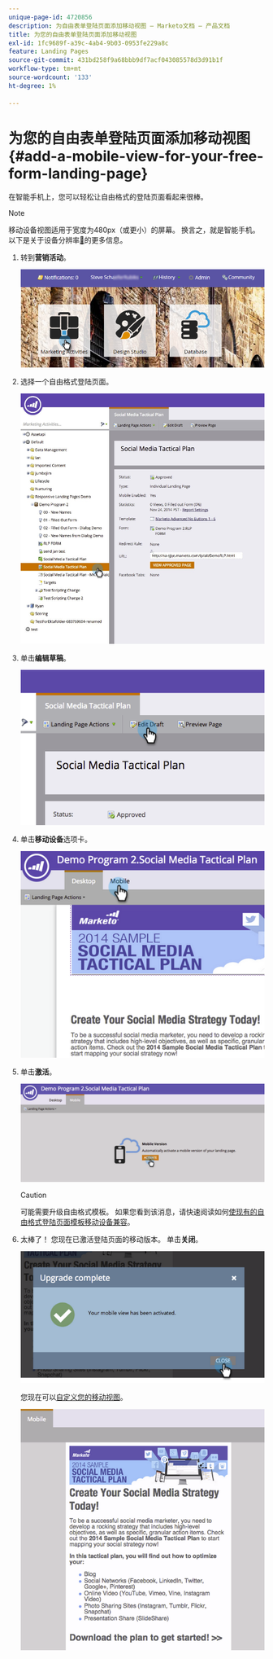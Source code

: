 ```yaml
---
unique-page-id: 4720856
description: 为自由表单登陆页面添加移动视图 — Marketo文档 — 产品文档
title: 为您的自由表单登陆页面添加移动视图
exl-id: 1fc9689f-a39c-4ab4-9b03-0953fe229a8c
feature: Landing Pages
source-git-commit: 431bd258f9a68bbb9df7acf043085578d3d91b1f
workflow-type: tm+mt
source-wordcount: '133'
ht-degree: 1%

---
```


# 为您的自由表单登陆页面添加移动视图 {#add-a-mobile-view-for-your-free-form-landing-page}

在智能手机上，您可以轻松让自由格式的登陆页面看起来很棒。

>[!NOTE]
>
>移动设备视图适用于宽度为480px（或更小）的屏幕。 换言之，就是智能手机。 以下是关于设备分辨率[&#128279;](https://www.mydevice.io/)的更多信息。

1. 转到&#x200B;**营销活动**。

   ![](assets/login-marketing-activities-3.png)

1. 选择一个自由格式登陆页面。

   ![](assets/choose-landing-page.jpg)

1. 单击&#x200B;**编辑草稿**。

   ![](assets/image2015-1-22-15-3a38-3a12.png)

1. 单击&#x200B;**移动设备**&#x200B;选项卡。

   ![](assets/image2015-1-22-16-3a46-3a10.png)

1. 单击&#x200B;**激活**。

   ![](assets/image2015-1-22-15-3a48-3a47.png)

   >[!CAUTION]
   >
   >可能需要升级自由格式模板。 如果您看到该消息，请快速阅读如何[使现有的自由格式登陆页面模板移动设备兼容](/help/marketo/product-docs/demand-generation/landing-pages/landing-page-templates/make-an-existing-free-form-landing-page-template-mobile-compatible.md)。

1. 太棒了！ 您现在已激活登陆页面的移动版本。 单击&#x200B;**关闭**。

   ![](assets/image2015-1-22-16-3a44-3a37.png)

   您现在可以[自定义您的移动视图](/help/marketo/product-docs/demand-generation/landing-pages/free-form-landing-pages/customize-mobile-view-for-your-free-form-landing-page.md)。

   ![](assets/image2015-1-22-16-3a47-3a16.png)
